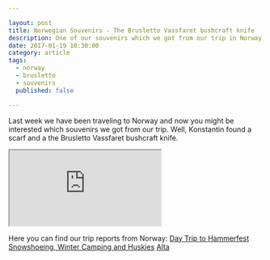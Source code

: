 ```yaml
---

layout: post
title: Norwegian Souvenirs - The Brusletto Vassfaret bushcraft knife
description: One of our souvenirs which we got from our trip in Norway. The Brusletto Vassfaret bushcraft knife
date: 2017-01-19 10:30:00
category: article
tags:
  - norway
  - brusletto
  - souvenirs
  published: false

---
```


Last week we have been traveling to Norway and now you might be interested which souvenirs we got from our trip. Well, Konstantin found a scarf and a the Brusletto Vassfaret bushcraft knife.

<div class="embed-responsive embed-responsive-16by9">
  <iframe class="embed-responsive-item" src="https://www.youtube.com/embed/BR-ZcrNsT1k"></iframe>
</div>

Here you can find our trip reports from Norway:
[Day Trip to Hammerfest](http://www.hikeventures.com/hammerfest-daytrip/)
[Snowshoeing, Winter Camping and Huskies](http://www.hikeventures.com/winter-camping-alta/)
[Alta](http://www.hikeventures.com/komsa-alta/)
